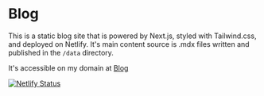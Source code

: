 # Blog

This is a static blog site that is powered by Next.js, styled with Tailwind.css, and deployed on Netlify. It's main
content source is .mdx files written and published in
the `/data` directory.

It's accessible on my domain at [Blog](https://blog.sather.ws)

[![Netlify Status](https://api.netlify.com/api/v1/badges/2108b3a8-c89f-4f28-a5bf-9e9996af401c/deploy-status)](https://app.netlify.com/sites/willsather-blog/deploys)